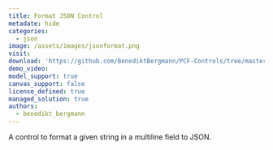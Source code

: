 ```yaml
---
title: Format JSON Control
metadate: hide
categories:
  - json
image: /assets/images/jsonformat.png
visit: 
download: 'https://github.com/BenediktBergmann/PCF-Controls/tree/master/FormatJSONControl'
demo_video: 
model_support: true
canvas_support: false
license_defined: true
managed_solution: true
authors:
  - benedikt_bergmann
---
```


A control to format a given string in a multiline field to JSON.
